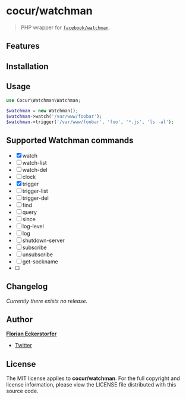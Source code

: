 cocur/watchman
==============

> PHP wrapper for [`facebook/watchman`](https://github.com/facebook/watchman).


Features
--------


Installation
------------


Usage
-----

```php
use Cocur\Watchman\Watchman;

$watchman = new Watchman();
$watchman->watch('/var/www/foobar');
$watchman->trigger('/var/www/foobar', 'foo', '*.js', 'ls -al');
```


Supported Watchman commands
---------------------------

- [x] watch
- [ ] watch-list
- [ ] watch-del
- [ ] clock
- [x] trigger
- [ ] trigger-list
- [ ] trigger-del
- [ ] find
- [ ] query
- [ ] since
- [ ] log-level
- [ ] log
- [ ] shutdown-server
- [ ] subscribe
- [ ] unsubscribe
- [ ] get-sockname
- [ ]


Changelog
---------

*Currently there exists no release.*


Author
------

[**Florian Eckerstorfer**](http://florian.ec)

- [Twitter](http://twitter.com/Florian_)


License
-------

The MIT license applies to **cocur/watchman**. For the full copyright and license information, please view the LICENSE file distributed with this source code.
